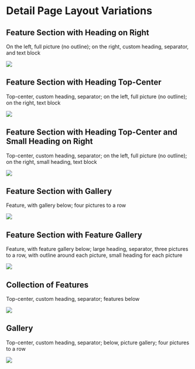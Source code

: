 # Detail Page Layout Variations

## Feature Section with Heading on Right

On the left, full picture (no outline); on the right, custom heading, separator, and text block

![](images/detail-page-layout-variations/detail-page-feature.jpg)

## Feature Section with Heading Top-Center

Top-center, custom heading, separator; on the left, full picture (no outline); on the right, text block

![](images/detail-page-layout-variations/detail-page-center-heading-feature.jpg)

## Feature Section with Heading Top-Center and Small Heading on Right

Top-center, custom heading, separator; on the left, full picture (no outline); on the right, small heading, text block

![](images/detail-page-layout-variations/detail-page-center-heading-feature-with-heading.jpg)

## Feature Section with Gallery

Feature, with gallery below; four pictures to a row

![](images/detail-page-layout-variations/detail-page-feature-with-gallery.jpg)

## Feature Section with Feature Gallery

Feature, with feature gallery below; large heading, separator, three pictures to a row, with outline around each picture, small heading for each picture

![](images/detail-page-layout-variations/detail-page-feature-with-feature-gallery.jpg)

## Collection of Features

Top-center, custom heading, separator; features below

![](images/detail-page-layout-variations/detail-page-center-heading-features-with-headings.jpg)

## Gallery

Top-center, custom heading, separator; below, picture gallery; four pictures to a row

![](images/detail-page-layout-variations/detail-page-center-heading-gallery.jpg)



